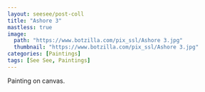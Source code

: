 ```yaml
---
layout: seesee/post-coll
title: "Ashore 3"
mastless: true
image:
  path: "https://www.botzilla.com/pix_ssl/Ashore 3.jpg"
  thumbnail: "https://www.botzilla.com/pix_ssl/Ashore 3.jpg"
categories: [Paintings]
tags: [See See, Paintings]
---
```


Painting on canvas.



